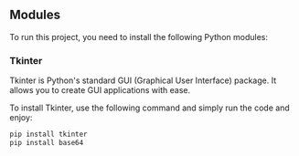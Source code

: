 ## Modules

To run this project, you need to install the following Python modules:

### Tkinter

Tkinter is Python's standard GUI (Graphical User Interface) package. It allows you to create GUI applications with ease.

To install Tkinter, use the following command and simply run the code and enjoy:

```bash
pip install tkinter
pip install base64
